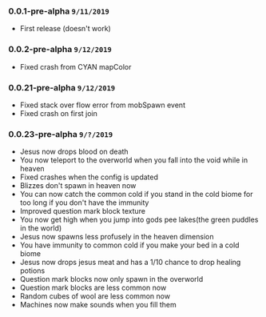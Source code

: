 ### 0.0.1-pre-alpha `9/11/2019`
  * First release (doesn't work)
  
### 0.0.2-pre-alpha `9/12/2019`
  * Fixed crash from CYAN mapColor

### 0.0.21-pre-alpha `9/12/2019`
  * Fixed stack over flow error from mobSpawn event
  * Fixed crash on first join
  
### 0.0.23-pre-alpha `9/?/2019`
  * Jesus now drops blood on death
  * You now teleport to the overworld when you 
  fall into the void while in heaven
  * Fixed crashes when the config is updated
  * Blizzes don't spawn in heaven now
  * You can now catch the common cold if you stand in the cold 
  biome for too long if you don't have the immunity
  * Improved question mark block texture
  * You now get high when you jump into gods pee lakes(the green puddles in the world)
  * Jesus now spawns less profusely in the heaven dimension
  * You have immunity to common cold if you make your bed in a cold biome
  * Jesus now drops jesus meat and has a 1/10 chance to drop healing potions
  * Question mark blocks now only spawn in the overworld
  * Question mark blocks are less common now
  * Random cubes of wool are less common now
  * Machines now make sounds when you fill them